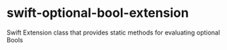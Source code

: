 # swift-optional-bool-extension
Swift Extension class that provides static methods for evaluating optional Bools
